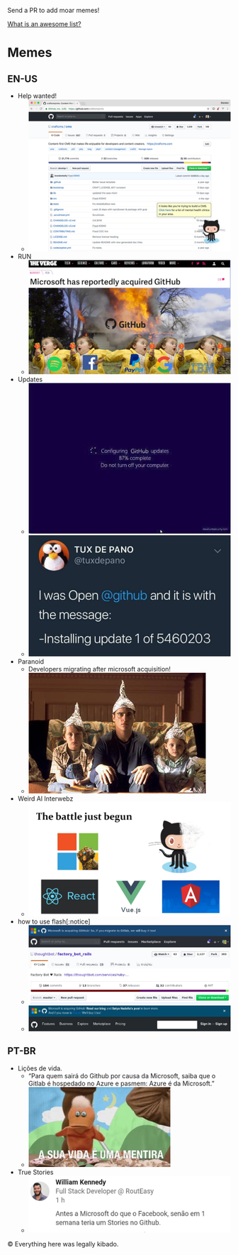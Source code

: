 Send a PR to add moar memes!

[What is an awesome list?](https://github.com/sindresorhus/awesome/blob/master/awesome.md)
# Memes
## EN-US
- Help wanted!
  - ![mother little helper](images/octohelp.jpg)
- RUN
  - ![run](images/run.jpg)
- Updates
  - ![Update](images/updates.jpg)
  - ![Update](images/updates2.jpg)
- Paranoid
  - Developers migrating after microsoft acquisition!
  - ![Developers reading microsoft news](images/nice_hat_pal.jpg)
- Weird Al Interwebz
  - ![Microsoft vs Avengers](images/next_avengers.jpg)
- how to use flash[:notice]
  - ![flash_notice](images/flash_notice.jpg)
  - ![flash_notice](images/flash_notice2.jpg)
## PT-BR
- Lições de vida.
  - “Para quem sairá do Github por causa da Microsoft, saiba que o Gitlab é hospedado no Azure e pasmem: Azure é da Microsoft.” 
  - ![A sua vida é uma mentira!](images/snapshot.jpg)
- True Stories
  -  ![first meme](images/true_story1.jpg)


© Everything here was legally kibado.
